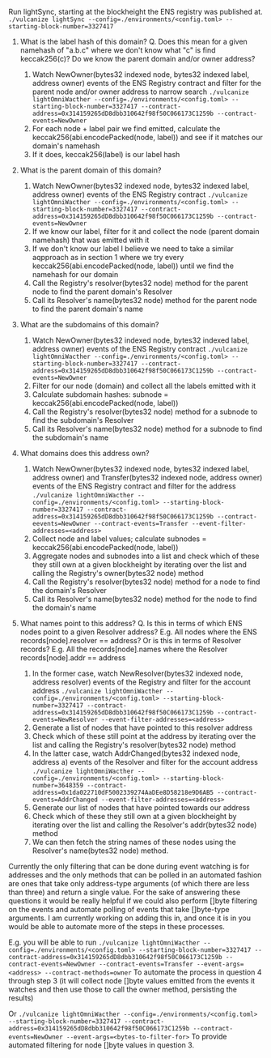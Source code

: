 Run lightSync, starting at the blockheight the ENS registry was published at.
`./vulcanize lightSync --config=./environments/<config.toml> --starting-block-number=3327417`


1. What is the label hash of this domain?
    Q. Does this mean for a given namehash of "a.b.c" where we don't know what "c" is find keccak256(c)? Do we know the parent domain and/or owner address?
    1. Watch NewOwner(bytes32 indexed node, bytes32 indexed label, address owner) events of the ENS Registry contract and filter for the parent node and/or owner address to narrow search
    `./vulcanize lightOmniWacther --config=./environments/<config.toml> --starting-block-number=3327417 --contract-address=0x314159265dD8dbb310642f98f50C066173C1259b --contract-events=NewOwner`
    2. For each node + label pair we find emitted, calculate the keccak256(abi.encodePacked(node, label)) and see if it matches our domain's namehash
    3. If it does, keccak256(label) is our label hash

2. What is the parent domain of this domain?
    1. Watch NewOwner(bytes32 indexed node, bytes32 indexed label, address owner) events of the ENS Registry contract
    `./vulcanize lightOmniWacther --config=./environments/<config.toml> --starting-block-number=3327417 --contract-address=0x314159265dD8dbb310642f98f50C066173C1259b --contract-events=NewOwner`
    2. If we know our label, filter for it and collect the node (parent domain namehash) that was emitted with it
    3. If we don't know our label I believe we need to take a similar aqpproach as in section 1 where we try every keccak256(abi.encodePacked(node, label)) until we find the namehash for our domain
    4. Call the Registry's resolver(bytes32 node) method for the parent node to find the parent domain's Resolver
    5. Call its Resolver's name(bytes32 node) method for the parent node to find the parent domain's name

3. What are the subdomains of this domain?
    1. Watch NewOwner(bytes32 indexed node, bytes32 indexed label, address owner) events of the ENS Registry contract
    `./vulcanize lightOmniWacther --config=./environments/<config.toml> --starting-block-number=3327417 --contract-address=0x314159265dD8dbb310642f98f50C066173C1259b --contract-events=NewOwner`
    2. Filter for our node (domain) and collect all the labels emitted with it
    3. Calculate subdomain hashes: subnode = keccak256(abi.encodePacked(node, label))
    4. Call the Registry's resolver(bytes32 node) method for a subnode to find the subdomain's Resolver
    5. Call its Resolver's name(bytes32 node) method for a subnode to find the subdomain's name

4. What domains does this address own?
    1. Watch NewOwner(bytes32 indexed node, bytes32 indexed label, address owner) and Transfer(bytes32 indexed node, address owner) events of the ENS Registry contract and filter for the address
    `./vulcanize lightOmniWacther --config=./environments/<config.toml> --starting-block-number=3327417 --contract-address=0x314159265dD8dbb310642f98f50C066173C1259b --contract-eevents=NewOwner --contract-events=Transfer --event-filter-addresses=<address>`
    2. Collect node and label values; calculate subnodes = keccak256(abi.encodePacked(node, label))
    3. Aggregate nodes and subnodes into a list and check which of these they still own at a given blockheight by iterating over the list and calling the Registry's owner(bytes32 node) method
    4. Call the Registry's resolver(bytes32 node) method for a node to find the domain's Resolver
    5. Call its Resolver's name(bytes32 node) method for the node to find the domain's name

5. What names point to this address?
    Q. Is this in terms of which ENS nodes point to a given Resolver address? E.g. All nodes where the ENS records[node].resolver == address? Or is this in terms of Resolver records? E.g. All the records[node].names where the Resolver records[node].addr == address
    1. In the former case, watch NewResolver(bytes32 indexed node, address resolver) events of the Registry and filter for the account address
    `./vulcanize lightOmniWacther --config=./environments/<config.toml> --starting-block-number=3327417 --contract-address=0x314159265dD8dbb310642f98f50C066173C1259b --contract-events=NewResolver --event-filter-addresses=<address>`
    2. Generate a list of nodes that have pointed to this resolver address
    3. Check which of these still point at the address by iterating over the list and calling the Registry's resolver(bytes32 node) method
    1. In the latter case, watch AddrChanged(bytes32 indexed node, address a) events of the Resolver and filter for the account address
    `./vulcanize lightOmniWacther --config=./environments/<config.toml> --starting-block-number=3648359 --contract-address=0x1da022710dF5002339274AaDEe8D58218e9D6AB5 --contract-events=AddrChanged --event-filter-addresses=<address>`
    2. Generate our list of nodes that have pointed towards our address
    3. Check which of these they still own at a given blockheight by iterating over the list and calling the Resolver's addr(bytes32 node) method
    4. We can then fetch the string names of these nodes using the Resolver's name(bytes32 node) method.


Currently the only filtering that can be done during event watching is for addresses and the only methods
that can be polled in an automated fashion are ones that take only address-type arguments (of which there
are less than three) and return a single value. For the sake of answering these questions it would be really helpful if
we could also perform []byte filtering on the events and automate polling of events that take []byte-type arguments. I am
currently working on adding this in, and once it is in you would be able to automate more of the steps in these processes.

E.g. you will be able to run
`./vulcanize lightOmniWacther --config=./environments/<config.toml> --starting-block-number=3327417 --contract-address=0x314159265dD8dbb310642f98f50C066173C1259b --contract-events=NewOwner --contract-events=Transfer --event-args=<address> --contract-methods=owner`
To automate the process in question 4 through step 3 (it will collect node []byte values emitted from the events it watches and then use those to call the owner method, persisting the results)

Or
`./vulcanize lightOmniWacther --config=./environments/<config.toml> --starting-block-number=3327417 --contract-address=0x314159265dD8dbb310642f98f50C066173C1259b --contract-events=NewOwner --event-args=<bytes-to-filter-for>`
To provide automated filtering for node []byte values in question 3.